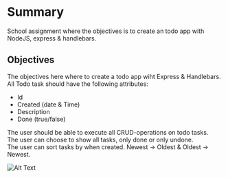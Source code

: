 # Summary
School assignment where the objectives is to create an todo app with NodeJS, express & handlebars.<br>

## Objectives
The objectives here where to create a todo app wiht Express & Handlebars.<br>
All Todo task should have the following attributes:<br>
<ul>
  <li>Id</li>
  <li>Created (date & Time)</li>
  <li>Description</li>
  <li>Done (true/false)</li>
</ul>
The user should be able to execute all CRUD-operations on todo tasks.<br>
The user can choose to show all tasks, only done or only undone.<br>
The user can sort tasks by when created. Newest → Oldest & Oldest → Newest.


![Alt Text](https://gfycat.com/infantilesparsebanteng)
